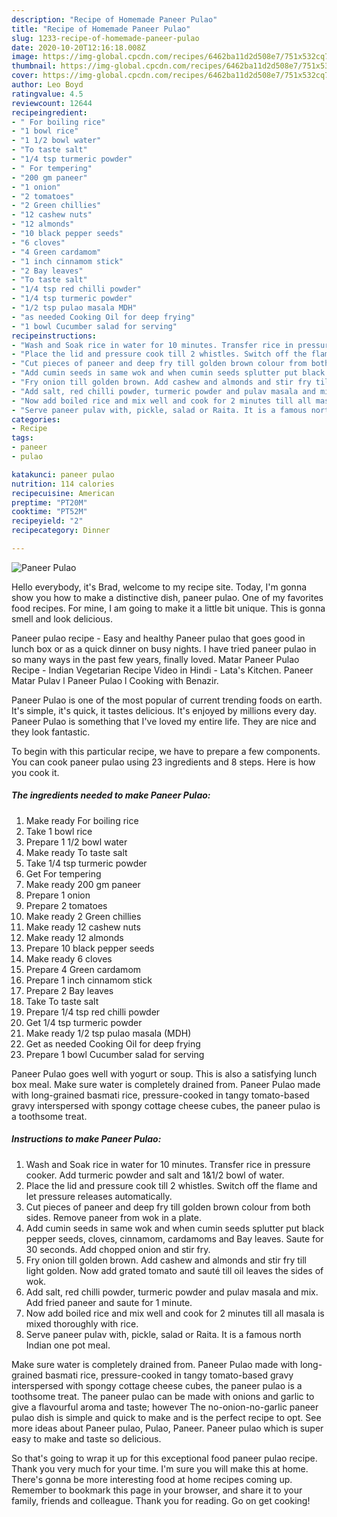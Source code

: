 ```yaml
---
description: "Recipe of Homemade Paneer Pulao"
title: "Recipe of Homemade Paneer Pulao"
slug: 1233-recipe-of-homemade-paneer-pulao
date: 2020-10-20T12:16:18.008Z
image: https://img-global.cpcdn.com/recipes/6462ba11d2d508e7/751x532cq70/paneer-pulao-recipe-main-photo.jpg
thumbnail: https://img-global.cpcdn.com/recipes/6462ba11d2d508e7/751x532cq70/paneer-pulao-recipe-main-photo.jpg
cover: https://img-global.cpcdn.com/recipes/6462ba11d2d508e7/751x532cq70/paneer-pulao-recipe-main-photo.jpg
author: Leo Boyd
ratingvalue: 4.5
reviewcount: 12644
recipeingredient:
- " For boiling rice"
- "1 bowl rice"
- "1 1/2 bowl water"
- "To taste salt"
- "1/4 tsp turmeric powder"
- " For tempering"
- "200 gm paneer"
- "1 onion"
- "2 tomatoes"
- "2 Green chillies"
- "12 cashew nuts"
- "12 almonds"
- "10 black pepper seeds"
- "6 cloves"
- "4 Green cardamom"
- "1 inch cinnamom stick"
- "2 Bay leaves"
- "To taste salt"
- "1/4 tsp red chilli powder"
- "1/4 tsp turmeric powder"
- "1/2 tsp pulao masala MDH"
- "as needed Cooking Oil for deep frying"
- "1 bowl Cucumber salad for serving"
recipeinstructions:
- "Wash and Soak rice in water for 10 minutes. Transfer rice in pressure cooker. Add turmeric powder and salt and 1&amp;1/2 bowl of water."
- "Place the lid and pressure cook till 2 whistles. Switch off the flame and let pressure releases automatically."
- "Cut pieces of paneer and deep fry till golden brown colour from both sides. Remove paneer from wok in a plate."
- "Add cumin seeds in same wok and when cumin seeds splutter put black pepper seeds, cloves, cinnamom, cardamoms and Bay leaves. Saute for 30 seconds. Add chopped onion and stir fry."
- "Fry onion till golden brown. Add cashew and almonds and stir fry till light golden. Now add grated tomato and sauté till oil leaves the sides of wok."
- "Add salt, red chilli powder, turmeric powder and pulav masala and mix. Add fried paneer and saute for 1 minute."
- "Now add boiled rice and mix well and cook for 2 minutes till all masala is mixed thoroughly with rice."
- "Serve paneer pulav with, pickle, salad or Raita. It is a famous north Indian one pot meal."
categories:
- Recipe
tags:
- paneer
- pulao

katakunci: paneer pulao 
nutrition: 114 calories
recipecuisine: American
preptime: "PT20M"
cooktime: "PT52M"
recipeyield: "2"
recipecategory: Dinner

---
```



![Paneer Pulao](https://img-global.cpcdn.com/recipes/6462ba11d2d508e7/751x532cq70/paneer-pulao-recipe-main-photo.jpg)

Hello everybody, it's Brad, welcome to my recipe site. Today, I'm gonna show you how to make a distinctive dish, paneer pulao. One of my favorites food recipes. For mine, I am going to make it a little bit unique. This is gonna smell and look delicious.

Paneer pulao recipe - Easy and healthy Paneer pulao that goes good in lunch box or as a quick dinner on busy nights. I have tried paneer pulao in so many ways in the past few years, finally loved. Matar Paneer Pulao Recipe - Indian Vegetarian Recipe Video in Hindi - Lata&#39;s Kitchen. Paneer Matar Pulav l Paneer Pulao l Cooking with Benazir.

Paneer Pulao is one of the most popular of current trending foods on earth. It's simple, it's quick, it tastes delicious. It's enjoyed by millions every day. Paneer Pulao is something that I've loved my entire life. They are nice and they look fantastic.


To begin with this particular recipe, we have to prepare a few components. You can cook paneer pulao using 23 ingredients and 8 steps. Here is how you cook it.

<!--inarticleads1-->

##### The ingredients needed to make Paneer Pulao:

1. Make ready  For boiling rice
1. Take 1 bowl rice
1. Prepare 1 1/2 bowl water
1. Make ready To taste salt
1. Take 1/4 tsp turmeric powder
1. Get  For tempering
1. Make ready 200 gm paneer
1. Prepare 1 onion
1. Prepare 2 tomatoes
1. Make ready 2 Green chillies
1. Make ready 12 cashew nuts
1. Make ready 12 almonds
1. Prepare 10 black pepper seeds
1. Make ready 6 cloves
1. Prepare 4 Green cardamom
1. Prepare 1 inch cinnamom stick
1. Prepare 2 Bay leaves
1. Take To taste salt
1. Prepare 1/4 tsp red chilli powder
1. Get 1/4 tsp turmeric powder
1. Make ready 1/2 tsp pulao masala (MDH)
1. Get as needed Cooking Oil for deep frying
1. Prepare 1 bowl Cucumber salad for serving


Paneer Pulao goes well with yogurt or soup. This is also a satisfying lunch box meal. Make sure water is completely drained from. Paneer Pulao made with long-grained basmati rice, pressure-cooked in tangy tomato-based gravy interspersed with spongy cottage cheese cubes, the paneer pulao is a toothsome treat. 

<!--inarticleads2-->

##### Instructions to make Paneer Pulao:

1. Wash and Soak rice in water for 10 minutes. Transfer rice in pressure cooker. Add turmeric powder and salt and 1&amp;1/2 bowl of water.
1. Place the lid and pressure cook till 2 whistles. Switch off the flame and let pressure releases automatically.
1. Cut pieces of paneer and deep fry till golden brown colour from both sides. Remove paneer from wok in a plate.
1. Add cumin seeds in same wok and when cumin seeds splutter put black pepper seeds, cloves, cinnamom, cardamoms and Bay leaves. Saute for 30 seconds. Add chopped onion and stir fry.
1. Fry onion till golden brown. Add cashew and almonds and stir fry till light golden. Now add grated tomato and sauté till oil leaves the sides of wok.
1. Add salt, red chilli powder, turmeric powder and pulav masala and mix. Add fried paneer and saute for 1 minute.
1. Now add boiled rice and mix well and cook for 2 minutes till all masala is mixed thoroughly with rice.
1. Serve paneer pulav with, pickle, salad or Raita. It is a famous north Indian one pot meal.


Make sure water is completely drained from. Paneer Pulao made with long-grained basmati rice, pressure-cooked in tangy tomato-based gravy interspersed with spongy cottage cheese cubes, the paneer pulao is a toothsome treat. The paneer pulao can be made with onions and garlic to give a flavourful aroma and taste; however The no-onion-no-garlic paneer pulao dish is simple and quick to make and is the perfect recipe to opt. See more ideas about Paneer pulao, Pulao, Paneer. Paneer pulao which is super easy to make and taste so delicious. 

So that's going to wrap it up for this exceptional food paneer pulao recipe. Thank you very much for your time. I'm sure you will make this at home. There's gonna be more interesting food at home recipes coming up. Remember to bookmark this page in your browser, and share it to your family, friends and colleague. Thank you for reading. Go on get cooking!
